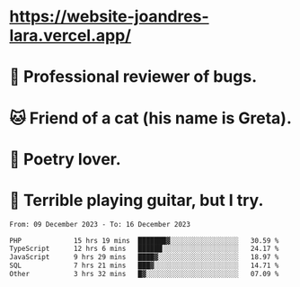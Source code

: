 # https://website-joandres-lara.vercel.app/
# 🐛 Professional reviewer of bugs.
# 🐱 Friend of a cat (his name is Greta).
# 📜 Poetry lover.
# 🎸 Terrible playing guitar, but I try.

<!--START_SECTION:waka-->

```txt
From: 09 December 2023 - To: 16 December 2023

PHP             15 hrs 19 mins  ███████▓░░░░░░░░░░░░░░░░░   30.59 %
TypeScript      12 hrs 6 mins   ██████░░░░░░░░░░░░░░░░░░░   24.17 %
JavaScript      9 hrs 29 mins   ████▓░░░░░░░░░░░░░░░░░░░░   18.97 %
SQL             7 hrs 21 mins   ███▓░░░░░░░░░░░░░░░░░░░░░   14.71 %
Other           3 hrs 32 mins   █▓░░░░░░░░░░░░░░░░░░░░░░░   07.09 %
```

<!--END_SECTION:waka-->
